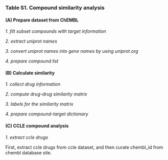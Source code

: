 ### Table S1. Compound similarity analysis

#### (**A**) Prepare dataset from ChEMBL

*1. filt subset compounds with target information*

*2. extract uniprot names*

*3. convert uniprot names into gene names by using uniprot.org*

*4. prepare compound list*

#### (**B**) Calculate similarity 

*1. collect drug information*

*2. compute drug-drug similarity matrix*

*3. labels for the similarity matrix*

*4. prepare compound-target dictionary*

#### (**C**) CCLE compound analysis 

*1. extract ccle drugs*

First, extract ccle drugs from ccle dataset, and then curate chembl_id from chembl database site. 





